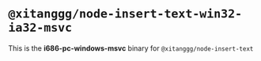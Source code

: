 # `@xitanggg/node-insert-text-win32-ia32-msvc`

This is the **i686-pc-windows-msvc** binary for `@xitanggg/node-insert-text`

